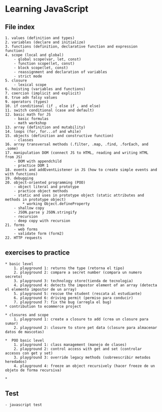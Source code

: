 # Learning JavaScript

## File index
    1. values (definition and types)
    2. variables (declare and initialize)
    3. functions (definition, declarative function and expression function)
    4. scope (local and global)
        - global scope(var, let, const)
        - function scope(let, const)
        - block scope(let, const)
        - reassignment and declaration of variables
        - strict mode
    5. closure
        - lexical scope
    6. hoisting (variables and functions)
    7. coercion (implicit and explicit)
    8. true adn falsy values 
    9. operators (types)
    10. if conditional (if , else if , and else)
    11. switch conditional (case and default)
    12. basic math for JS
        - basic formulas
        - math workshop
    13. array (definition and mutability)
    14. loops (for, for...of and while)
    15. objects (definition and constructive function)
        - classes
    16. array transversal methods (.filter, .map, .find, .forEach, and .some)
    17. manipulation DOM (connect JS to HTML, reading and writing HTML from JS)
        - DOM with appendchild
        - practice DOM 1
    18. events and addEventListener in JS (how to create simple events and with functions)
    19. debugging
    20. object-oriented programming (POO)
        - object literal and prototype
        - practice object methods
        - static and uses in prototype object (static attributes and methods in prototype object)
            * working Object.defineProperty
        - shallow copy
        - JSON.parse y JSON.stringify
        - recursion
        - deep copy with recursion
    21. forms
        - web forms
        - validate form (form2)
    22. HTTP requests


## exercises to practice
    * basic level
        1. playground 1: returns the type (retorna el tipo)
        2. playground 2: compare a secret number (compara un numero secreto)
        3. playground 3: technology store(tienda de tecnologia)
        4. playground 4: detects the impostor element of an array (detecta el elemento impostor de un array)
        5. playground 5: rescue the student (rescata al estudiante)
        6. playground 6: driving permit (permiso para conducir)
        7. playground 7: fix the bug (arregla el bug)
    * contribution to ecommerce project

    * closures and scope
        1. playground 1: create a closure to add (crea un closure para sumar)
        2. playground 2: closure to store pet data (closure para almacenar datos de mascotas)

    *  POO basic level
        1. playground 1: class management (manejo de clases)
        2. playground 2: control access with get and set (controlar accesos con get y set)
        3. playground 3: override legacy methods (sobreescribir metodos heredados)
        4. playground 4: freeze an object recursively (hacer freeze de un objeto de forma recursiva)

    * 


## Test
    - javascript test
